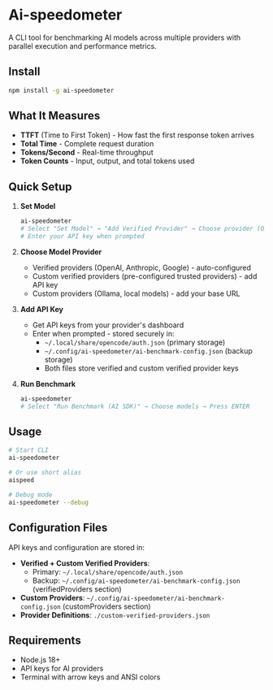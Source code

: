 # Ai-speedometer

A CLI tool for benchmarking AI models across multiple providers with parallel execution and performance metrics.

## Install

```bash
npm install -g ai-speedometer
```

## What It Measures

- **TTFT** (Time to First Token) - How fast the first response token arrives
- **Total Time** - Complete request duration  
- **Tokens/Second** - Real-time throughput
- **Token Counts** - Input, output, and total tokens used

## Quick Setup

1. **Set Model**
   ```bash
   ai-speedometer
   # Select "Set Model" → "Add Verified Provider" → Choose provider (OpenAI, Anthropic, etc.)
   # Enter your API key when prompted
   ```

2. **Choose Model Provider**
    - Verified providers (OpenAI, Anthropic, Google) - auto-configured
    - Custom verified providers (pre-configured trusted providers) - add API key
    - Custom providers (Ollama, local models) - add your base URL

3. **Add API Key**
   - Get API keys from your provider's dashboard
   - Enter when prompted - stored securely in:
     - `~/.local/share/opencode/auth.json` (primary storage)
     - `~/.config/ai-speedometer/ai-benchmark-config.json` (backup storage)
     - Both files store verified and custom verified provider keys

4. **Run Benchmark**
   ```bash
   ai-speedometer
   # Select "Run Benchmark (AI SDK)" → Choose models → Press ENTER
   ```

## Usage

```bash
# Start CLI
ai-speedometer

# Or use short alias  
aispeed

# Debug mode
ai-speedometer --debug
```

## Configuration Files

API keys and configuration are stored in:

- **Verified + Custom Verified Providers**: 
  - Primary: `~/.local/share/opencode/auth.json`
  - Backup: `~/.config/ai-speedometer/ai-benchmark-config.json` (verifiedProviders section)
- **Custom Providers**: `~/.config/ai-speedometer/ai-benchmark-config.json` (customProviders section)
- **Provider Definitions**: `./custom-verified-providers.json`

## Requirements

- Node.js 18+
- API keys for AI providers
- Terminal with arrow keys and ANSI colors
